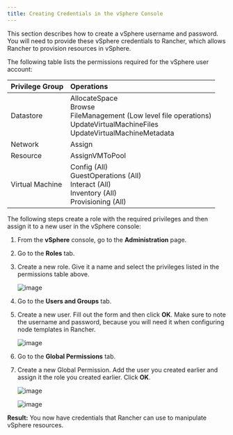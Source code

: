 ```yaml
---
title: Creating Credentials in the vSphere Console
---
```


This section describes how to create a vSphere username and password. You will need to provide these vSphere credentials to Rancher, which allows Rancher to provision resources in vSphere.

The following table lists the permissions required for the vSphere user account:

| Privilege Group | Operations                                                                                                                                         |
| :-------------- | :------------------------------------------------------------------------------------------------------------------------------------------------- |
| Datastore       | AllocateSpace <br /> Browse <br /> FileManagement (Low level file operations) <br /> UpdateVirtualMachineFiles <br /> UpdateVirtualMachineMetadata |
| Network         | Assign                                                                                                                                             |
| Resource        | AssignVMToPool                                                                                                                                     |
| Virtual Machine | Config (All) <br /> GuestOperations (All) <br /> Interact (All) <br /> Inventory (All) <br /> Provisioning (All)                                   |

The following steps create a role with the required privileges and then assign it to a new user in the vSphere console:

1. From the **vSphere** console, go to the **Administration** page.

2. Go to the **Roles** tab.

3. Create a new role. Give it a name and select the privileges listed in the permissions table above.

   ![image](/img/rancher/rancherroles1.png")

4. Go to the **Users and Groups** tab.

5. Create a new user. Fill out the form and then click **OK**. Make sure to note the username and password, because you will need it when configuring node templates in Rancher.

   ![image](/img/rancher/rancheruser.png")

6. Go to the **Global Permissions** tab.

7. Create a new Global Permission. Add the user you created earlier and assign it the role you created earlier. Click **OK**.

   ![image](/img/rancher/globalpermissionuser.png")

   ![image](/img/rancher/globalpermissionrole.png")

**Result:** You now have credentials that Rancher can use to manipulate vSphere resources.
